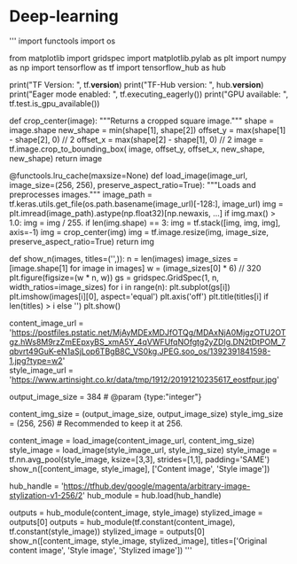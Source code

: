 # Deep-learning

'''
import functools
import os

from matplotlib import gridspec
import matplotlib.pylab as plt
import numpy as np
import tensorflow as tf
import tensorflow_hub as hub

print("TF Version: ", tf.__version__)
print("TF-Hub version: ", hub.__version__)
print("Eager mode enabled: ", tf.executing_eagerly())
print("GPU available: ", tf.test.is_gpu_available())

def crop_center(image):
  """Returns a cropped square image."""
  shape = image.shape
  new_shape = min(shape[1], shape[2])
  offset_y = max(shape[1] - shape[2], 0) // 2
  offset_x = max(shape[2] - shape[1], 0) // 2
  image = tf.image.crop_to_bounding_box(
      image, offset_y, offset_x, new_shape, new_shape)
  return image

@functools.lru_cache(maxsize=None)
def load_image(image_url, image_size=(256, 256), preserve_aspect_ratio=True):
  """Loads and preprocesses images."""
  image_path = tf.keras.utils.get_file(os.path.basename(image_url)[-128:], image_url)
  img = plt.imread(image_path).astype(np.float32)[np.newaxis, ...]
  if img.max() > 1.0:
    img = img / 255.
  if len(img.shape) == 3:
    img = tf.stack([img, img, img], axis=-1)
  img = crop_center(img)
  img = tf.image.resize(img, image_size, preserve_aspect_ratio=True)
  return img

def show_n(images, titles=('',)):
  n = len(images)
  image_sizes = [image.shape[1] for image in images]
  w = (image_sizes[0] * 6) // 320
  plt.figure(figsize=(w  * n, w))
  gs = gridspec.GridSpec(1, n, width_ratios=image_sizes)
  for i in range(n):
    plt.subplot(gs[i])
    plt.imshow(images[i][0], aspect='equal')
    plt.axis('off')
    plt.title(titles[i] if len(titles) > i else '')
  plt.show()


content_image_url = 'https://postfiles.pstatic.net/MjAyMDExMDJfOTQg/MDAxNjA0MjgzOTU2OTgz.hWs8M9rzZmEEpxyBS_xmA5Y_4qVWFUfqNOfgtg2yZDIg.DN2tDtPOM_7qbvrt49GuK-eN1aSjLop6TBgB8C_VS0kg.JPEG.soo_os/1392391841598-1.jpg?type=w2'  
style_image_url = 'https://www.artinsight.co.kr/data/tmp/1912/20191210235617_eostfpur.jpg'  

output_image_size = 384  # @param {type:"integer"}

content_img_size = (output_image_size, output_image_size)
style_img_size = (256, 256)  # Recommended to keep it at 256.

content_image = load_image(content_image_url, content_img_size)
style_image = load_image(style_image_url, style_img_size)
style_image = tf.nn.avg_pool(style_image, ksize=[3,3], strides=[1,1], padding='SAME')
show_n([content_image, style_image], ['Content image', 'Style image'])

hub_handle = 'https://tfhub.dev/google/magenta/arbitrary-image-stylization-v1-256/2'
hub_module = hub.load(hub_handle)

outputs = hub_module(content_image, style_image)
stylized_image = outputs[0]
outputs = hub_module(tf.constant(content_image), tf.constant(style_image))
stylized_image = outputs[0]
show_n([content_image, style_image, stylized_image], titles=['Original content image', 'Style image', 'Stylized image'])
'''

